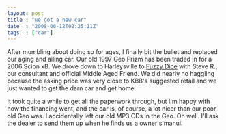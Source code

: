```yaml
---
layout: post
title : "we got a new car"
date  : "2008-06-12T02:25:11Z"
tags  : ["car"]
---
```

After mumbling about doing so for ages, I finally bit the bullet and replaced
our aging and ailing car.  Our old 1997 Geo Prizm has been traded in for a 2006
Scion xB.  We drove down to Harleysville to [Fuzzy
Dice](http://www.fuzzydiceautos.com/) with Steve R., our consultant and
official Middle Aged Friend.  We did nearly no haggling because the asking
price was very close to KBB's suggested retail and we just wanted to get the
darn car and get home.

It took quite a while to get all the paperwork through, but I'm happy with how
the financing went, and the car is, of course, a lot nicer than our poor old
Geo was.  I accidentally left our old MP3 CDs in the Geo.  Oh well.  I'll ask
the dealer to send them up when he finds us a owner's manul.

